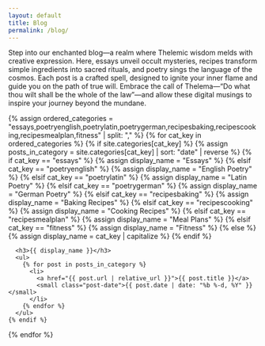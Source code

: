 ```yaml
---
layout: default
title: Blog
permalink: /blog/
---
```

Step into our enchanted blog—a realm where Thelemic wisdom melds with creative expression. Here, essays unveil occult mysteries, recipes transform simple ingredients into sacred rituals, and poetry sings the language of the cosmos. Each post is a crafted spell, designed to ignite your inner flame and guide you on the path of true will. Embrace the call of Thelema—“Do what thou wilt shall be the whole of the law”—and allow these digital musings to inspire your journey beyond the mundane.

<section class="category-posts">
  {% assign ordered_categories = "essays,poetryenglish,poetrylatin,poetrygerman,recipesbaking,recipescooking,recipesmealplan,fitness" | split: "," %}
  {% for cat_key in ordered_categories %}
    {% if site.categories[cat_key] %}
      {% assign posts_in_category = site.categories[cat_key] | sort: "date" | reverse %}
      {% if cat_key == "essays" %}
        {% assign display_name = "Essays" %}
      {% elsif cat_key == "poetryenglish" %}
        {% assign display_name = "English Poetry" %}
      {% elsif cat_key == "poetrylatin" %}
        {% assign display_name = "Latin Poetry" %}
      {% elsif cat_key == "poetrygerman" %}
        {% assign display_name = "German Poetry" %}
      {% elsif cat_key == "recipesbaking" %}
        {% assign display_name = "Baking Recipes" %}
      {% elsif cat_key == "recipescooking" %}
        {% assign display_name = "Cooking Recipes" %}
      {% elsif cat_key == "recipesmealplan" %}
        {% assign display_name = "Meal Plans" %}
      {% elsif cat_key == "fitness" %}
        {% assign display_name = "Fitness" %}
      {% else %}
        {% assign display_name = cat_key | capitalize %}
      {% endif %}
      
      <h3>{{ display_name }}</h3>
      <ul>
        {% for post in posts_in_category %}
          <li>
            <a href="{{ post.url | relative_url }}">{{ post.title }}</a>
            <small class="post-date">{{ post.date | date: "%b %-d, %Y" }}</small>
          </li>
        {% endfor %}
      </ul>
    {% endif %}
  {% endfor %}
</section>
